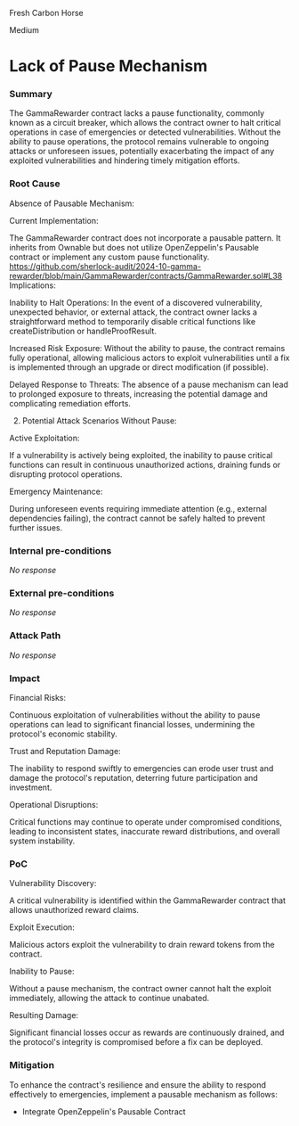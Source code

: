 Fresh Carbon Horse

Medium

# Lack of Pause Mechanism

### Summary

The GammaRewarder contract lacks a pause functionality, commonly known as a circuit breaker, which allows the contract owner to halt critical operations in case of emergencies or detected vulnerabilities. Without the ability to pause operations, the protocol remains vulnerable to ongoing attacks or unforeseen issues, potentially exacerbating the impact of any exploited vulnerabilities and hindering timely mitigation efforts.

### Root Cause

Absence of Pausable Mechanism:

Current Implementation:

The GammaRewarder contract does not incorporate a pausable pattern. It inherits from Ownable but does not utilize OpenZeppelin's Pausable contract or implement any custom pause functionality.
https://github.com/sherlock-audit/2024-10-gamma-rewarder/blob/main/GammaRewarder/contracts/GammaRewarder.sol#L38
Implications:

Inability to Halt Operations:
In the event of a discovered vulnerability, unexpected behavior, or external attack, the contract owner lacks a straightforward method to temporarily disable critical functions like createDistribution or handleProofResult.

Increased Risk Exposure:
Without the ability to pause, the contract remains fully operational, allowing malicious actors to exploit vulnerabilities until a fix is implemented through an upgrade or direct modification (if possible).

Delayed Response to Threats:
The absence of a pause mechanism can lead to prolonged exposure to threats, increasing the potential damage and complicating remediation efforts.

2. Potential Attack Scenarios Without Pause:

Active Exploitation:

If a vulnerability is actively being exploited, the inability to pause critical functions can result in continuous unauthorized actions, draining funds or disrupting protocol operations.

Emergency Maintenance:

During unforeseen events requiring immediate attention (e.g., external dependencies failing), the contract cannot be safely halted to prevent further issues.



### Internal pre-conditions

_No response_

### External pre-conditions

_No response_

### Attack Path

_No response_

### Impact

Financial Risks:

Continuous exploitation of vulnerabilities without the ability to pause operations can lead to significant financial losses, undermining the protocol's economic stability.

Trust and Reputation Damage:

The inability to respond swiftly to emergencies can erode user trust and damage the protocol's reputation, deterring future participation and investment.

Operational Disruptions:

Critical functions may continue to operate under compromised conditions, leading to inconsistent states, inaccurate reward distributions, and overall system instability.

### PoC

Vulnerability Discovery:

A critical vulnerability is identified within the GammaRewarder contract that allows unauthorized reward claims.

Exploit Execution:

Malicious actors exploit the vulnerability to drain reward tokens from the contract.

Inability to Pause:

Without a pause mechanism, the contract owner cannot halt the exploit immediately, allowing the attack to continue unabated.

Resulting Damage:

Significant financial losses occur as rewards are continuously drained, and the protocol's integrity is compromised before a fix can be deployed.



### Mitigation

To enhance the contract's resilience and ensure the ability to respond effectively to emergencies, implement a pausable mechanism as follows:

- Integrate OpenZeppelin's Pausable Contract